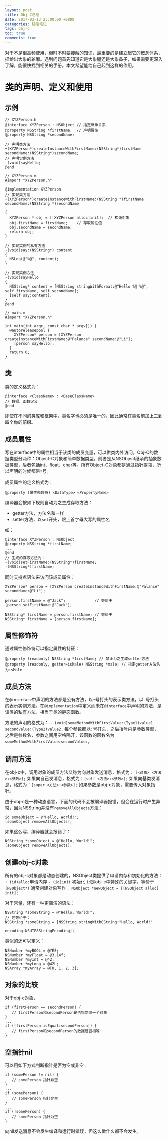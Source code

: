 ```yaml
---
layout: post
title: Obj-C总结
date: 2017-03-13 23:00:00 +0800
categories: 随笔笔记
tags: obj-c
toc: true
comments: true
---
```

对于不是很高频使用，但时不时要接触的知识，最重要的是建立起它的概念体系，描绘出大象的轮廓。遇到问题首先知道它是大象腿还是大象鼻子，如果需要更深入了解，能很快找到相关的手册。本文希望能给自己起到这样的作用。<!-- more -->

# 类的声明、定义和使用
## 示例
``` obj-c
// XYZPerson.h
@interface XYZPerson : NSObject // 指定继承关系
@property NSString *firstName;  // 声明属性
@property NSString *secondName;

// 声明类方法
+(XYZPerson*)createInstanceWithFirstName:(NSString*)firstName secondName:(NSString*)secondName;
// 声明实例方法
-(void)sayHello;
@end
```

``` obj-c
// XYZPerson.m
#import "XYZPerson.h"

@implementation XYZPerson
// 实现类方法
+(XYZPerson*)createInstanceWithFirstName:(NSString *)firstName secondName:(NSString *)secondName

{
  XYZPerson * obj = [[XYZPerson alloc]init];  // 构造对象
  obj.firstName = firstName;    // 存取属性值
  obj.secondName = secondName;
  return obj;
}

// 实现实例的私有方法
-(void)say:(NSString*) content
{
  NSLog(@"%@", content);
}

// 实现实例方法
-(void)sayHello
{
  NSString* content = [NSString stringWithFormat:@"Hello %@ %@", self.firstName, self.secondName];
  [self say:content];
}
@end
```
``` obj-c
// main.m
#import "XYZPerson.h"

int main(int argc, const char * argv[]) {
  @autoreleasepool {
    XYZPerson* person = [XYZPerson createInstanceWithFirstName:@"Palance" secondName:@"Li"];
    [person sayHello];
  }
  return 0;
}
```
## 类
类的定义格式为：
``` obj-c
@interface <ClassName> : <BaseClassName>
// 数据、函数定义
@end
```
即使在不同的类库和框架中，类名字也必须是唯一的，因此通常在类名前加上三到四个你的前缀。
## 成员属性
写在interface中的属性相当于该类的成员变量，可以供类内外访问。Obj-C的数据类型分两种：Object-C对象和简单数据类型。前者是从NSObject继承的抽象数据类型，后者包括int、float、char等。所有Object-C对象都是通过指针提领，所以声明的时候都带`*`号。

成员属性的定义格式为：
``` obj-c
@property (属性修饰符) <DataType> <PropertyName>
```
编译器会按如下规则自动为之生成存取方法：
* getter方法，方法名和<PropertyName>一样
* setter方法，以`set`开头，跟上首字母大写的属性名

如：
``` obj-c
@interface XYZPerson : NSObject
@property NSString *firstName;
...
@end
// 生成的存取方法为：
-(void)setFirstName:(NSString*)firstName;
-(NSString*)firstName;
```
同时支持点语法来访问该成员属性：
``` obj-c
XYZPerson* person = [XYZPerson createInstanceWithFirstName:@"Palance" secondName:@"Li"];

person.firstName = @"Jack";             // 等价于
[person setFirstName:@"Jack"];

NSString* firstName = person.firstName; // 等价于
NSString* firstName = [person firstName];
```
## 属性修饰符
通过属性修饰符可以指定属性的特征：
``` obj-c
@property (readonly) NSString *firstName; // 禁止为之生成setter方法
@property (readonly, getter=isMale) NSString *male; // 指定getter方法名为isMale
```

## 成员方法
在`@interface`中声明的方法都是公有方法，以`+`号打头的表示类方法，以`-`号打头的表示实例方法。在`@implementation`中定义而未在`@interface`中声明的方法，是该类的私有方法，相当于类的静态函数。

方法的声明的格式为：
`- (void)someMethodWithFirstValue:(Type1)value1 secondValue:(Type2)value2;`
每个参数都以`:`号打头，之后括号内是参数类型，之后是参数名，参数之间用空格隔开，该函数的函数名为`someMethodWithFirstValue:secondValue:`。

## 调用方法
在obj-c中，调用对象的成员方法又称为向对象发送消息，格式为：
`[<对象> <方法>:<参数>];`
如果向自己发消息，格式为：`[self <方法>:<参数>];`
如果向基类发消息，格式为：`[super <方法>:<参数>];`
如果参数是obj-c对象，需要传入对象指针。

由于obj-c是一种动态语言，下面的代码不会被编译器报错，但会在运行时产生异常，因为NSString并没有`removeAllObjects`方法：
``` obj-c
id someObject = @"Hello, World!";
[someObject removeAllObjects];
```
如果这么写，编译器就会报错了：
``` obj-c
NSString *someObject = @"Hello, World!";
[someObject removeAllObjects];
```
## 创建obj-c对象
所有的obj-c对象都是动态创建的，NSObject类提供了申请内存和初始化的方法：
`+ (id)alloc`申请内存
`- (id)init` 初始化
`id`是obj-c中特殊的关键字，等价于`(NSObject*)`
通常创建对象写作：
`NSObject *newObject = [[NSObject alloc] init];`

对于常量，还有一种更简洁的语法：
``` obj-c
NSString *someString = @"Hello, World!";
// 它等价于：
NSString *someString = [NSString stringWithCString:"Hello, World!"
                                              encoding:NSUTF8StringEncoding];
```
类似的还可以定义：
``` obj-c
NSNumber *myBOOL = @YES;
NSNumber *myFloat = @3.14f;
NSNumber *myInt = @42;
NSNumber *myLong = @42L;
NSArray *myArray = @[0, 1, 2, 3];
```

## 对象的比较
对于obj-c对象，
``` obj-c
if (firstPerson == secondPerson) {
   // firstPerson和secondPerson是否指向同一个对象
}
...
if ([firstPerson isEqual:secondPerson]) {
   // firstPerson和secondPerson的数据是否相等
}
```

## 空指针nil
可以用如下方式判断指针是否为空或非空：
``` obj-c
if (somePerson != nil) {
   // somePerson 指针非空
}
...
if (somePerson) {
   // somePerson 指针非空
}
...
if (!somePerson) {
   // somePerson 指针为空
}
```
向nil发送消息不会发生编译和运行时错误，但这么做什么都不会发生。